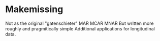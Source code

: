 # Makemissing

Not as the original "gatenschieter" MAR MCAR MNAR
But written more roughly and pragmitically simple
Additional applications for longitudinal data. 
